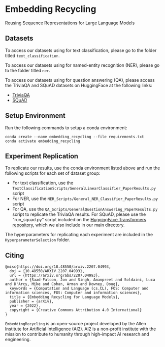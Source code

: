 # Embedding Recycling
Reusing Sequence Representations for Large Language Models

## Datasets

To access our datasets using for text classification, please go to the folder titled `text_classification`. 

To access our datasets using for named-entity recognition (NER), please go to the folder titled `ner`. 

To access our datasets using for question answering (QA), please access the TriviaQA and SQuAD datasets on HuggingFace at the following links:

- [TriviaQA](https://huggingface.co/datasets/trivia_qa)
- [SQuAD](https://huggingface.co/datasets/squad)

## Setup Environment

Run the following commands to setup a conda environment:

````
conda create --name embedding_recycling --file requirements.txt
conda activate embedding_recycling
````

## Experiment Replication

To replicate our results, use the conda environment listed above and run the following scripts for each set of dataset group:

- For text classification, use the `TextClassificationScripts/GeneralLinearClassifier_PaperResults.py` script
- For NER, use the `NER_Scripts/General_NER_Classifier_PaperResults.py` script
- For QA, use the `QA_Scripts/GeneralQuestionAnswering_PaperResults.py` script to replicate the TriviaQA results. For SQuAD, please use the "run_squad.py" script included on the [HuggingFace Transformers repository](https://github.com/huggingface/transformers/blob/main/examples/legacy/question-answering/run_squad.py), which we also include in our main directory.

The hyperparameters for replicating each experiment are included in the `HyperparameterSelection` folder. 

## Citing

````
@misc{https://doi.org/10.48550/arxiv.2207.04993,
  doi = {10.48550/ARXIV.2207.04993},
  url = {https://arxiv.org/abs/2207.04993},
  author = {Saad-Falcon, Jon and Singh, Amanpreet and Soldaini, Luca and D'Arcy, Mike and Cohan, Arman and Downey, Doug},
  keywords = {Computation and Language (cs.CL), FOS: Computer and information sciences, FOS: Computer and information sciences},
  title = {Embedding Recycling for Language Models},
  publisher = {arXiv},
  year = {2022},
  copyright = {Creative Commons Attribution 4.0 International}
}
````

`EmbeddingRecycling` is an open-source project developed by the Allen Institute for Artificial Intelligence (AI2). AI2 is a non-profit institute with the mission to contribute to humanity through high-impact AI research and engineering.
